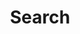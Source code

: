 ---
title: "Search" # in any language you want
layout: "search" # necessary for search
summary: "search"
placeholder: "search site"
---